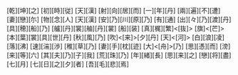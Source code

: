 [乾][坤][之] [初][時][従] [天][漢] [射][向][居][而] [一][年][丹] [兩][遍][不][遭] [妻][戀][尓] [物][念][人] [天][漢] [安][乃][川][原][乃] [有][通] [出][々][乃][渡][丹] [具][穂][船][乃] [艫][丹][裳][舳][丹][裳] [船][装] [真][梶][繁]<[抜]> [旗]<[芒]> [本][葉][裳][具][世][丹] [秋][風][乃] [吹]<[来]>[夕][丹] [天]<[河]> [白][浪][凌] [落][沸] [速][湍][渉] [稚][草][乃] [妻][手][枕][迹] [大]<[舟]>[乃] [思][憑][而] [滂][来][等][六] [其][夫][乃][子][我] [荒][珠][乃] [年][緒][長] [思][来][之] [戀][将][盡] [七][月] [七][日][之][夕][者] [吾][毛][悲][焉]
